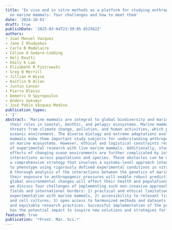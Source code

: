 ```yaml
---
title: 'Ex vivo and in vitro methods as a platform for studying anthropogenic effects
  on marine mammals: four challenges and how to meet them'
date: '2024-10-01'
draft: true
publishDate: '2025-03-04T23:39:05.852562Z'
authors:
- Juan Manuel Vazquez
- Jane I Khudyakov
- Carla B Madelaire
- Céline A Godard-Codding
- Heli Routti
- Emily K Lam
- Elizabeth R Piotrowski
- Greg B Merrill
- Jillian H Wisse
- Kaitlin N Allen
- Justin Conner
- Pierre Blévin
- Demetri D Spyropoulos
- Anders Goksøyr
- José Pablo Vázquez-Medina
publication_types:
- '2'
abstract: 'Marine mammals are integral to global biodiversity and marine health through
  their roles in coastal, benthic, and pelagic ecosystems. Marine mammals face escalating
  threats from climate change, pollution, and human activities, which perturb their
  oceanic environment. The diverse biology and extreme adaptations evolved by marine
  mammals make them important study subjects for understanding anthropogenic pressures
  on marine ecosystems. However, ethical and logistical constraints restrict the tractability
  of experimental research with live marine mammals. Additionally, studies on the
  effects of changing ocean environments are further complicated by intricate gene-environment
  interactions across populations and species. These obstacles can be overcome with
  a comprehensive strategy that involves a systems-level approach integrating genotype
  to phenotype using rigorously defined experimental conditions in vitro and ex vivo.
  A thorough analysis of the interactions between the genetics of marine mammals and
  their exposure to anthropogenic pressures will enable robust predictions about how
  global environmental changes will affect their health and populations. In this perspective,
  we discuss four challenges of implementing such non-invasive approaches across scientific
  fields and international borders: 1) practical and ethical limitations of in vivo
  experimentation with marine mammals, 2) accessibility to relevant tissue samples
  and cell cultures; 3) open access to harmonized methods and datasets and 4) ethical
  and equitable research practices. Successful implementation of the proposed approach
  has the potential impact to inspire new solutions and strategies for marine conservation.'
featured: true
publication: '*Front. Mar. Sci.*'
---
```


